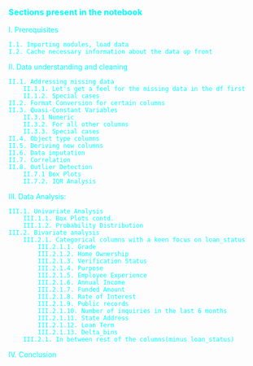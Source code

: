 ### <font color='cyan'> Sections present in the notebook <font>
I. Prerequisites 
    
    I.1. Importing modules, load data
    I.2. Cache necessary information about the data up front

II. Data understanding and cleaning

    II.1. Addressing missing data
        II.1.1. Let's get a feel for the missing data in the df first
        II.1.2. Special cases
    II.2. Format Conversion for certain columns
    II.3. Quasi-Constant Variables
        II.3.1 Numeric
        II.3.2. For all other columns
        II.3.3. Special cases
    II.4. Object type columns
    II.5. Deriving new columns 
    II.6. Data imputation
    II.7. Correlation
    II.8. Outlier Detection
        II.7.1 Box Plots
        II.7.2. IQR Analysis
    
III. Data Analysis:

    III.1. Univariate Analysis
        III.1.1. Box Plots contd.
        III.1.2. Probability Distribution 
    III.2. Bivariate analysis
        III.2.1. Categorical columns with a keen focus on loan_status
            III.2.1.1. Grade
            III.2.1.2. Home Ownership
            III.2.1.3. Verification Status
            III.2.1.4. Purpose
            III.2.1.5. Employee Experience
            III.2.1.6. Annual Income
            III.2.1.7. Funded Amount
            III.2.1.8. Rate of Interest
            III.2.1.9. Public records
            III.2.1.10. Number of inquiries in the last 6 months
            III.2.1.11. State Address
            III.2.1.12. Loan Term
            III.2.1.13. Delta_bins
        III.2.1. In between rest of the columns(minus loan_status)
    
IV. Conclusion
